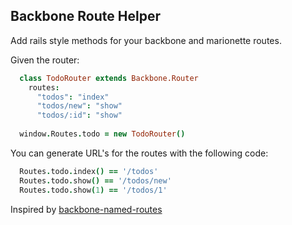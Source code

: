 ## Backbone Route Helper

Add rails style methods for your backbone and marionette routes.

Given the router:

```coffeescript
  class TodoRouter extends Backbone.Router
    routes: 
      "todos": "index"
      "todos/new": "show"
      "todos/:id": "show"
      
  window.Routes.todo = new TodoRouter()
```

You can generate URL's for the routes with the following code:

```coffeescript
  Routes.todo.index() == '/todos'
  Routes.todo.show() == '/todos/new'
  Routes.todo.show(1) == '/todos/1'
```


Inspired by [backbone-named-routes](https://github.com/drtangible/backbone-named-routes)

